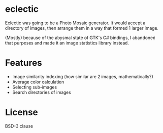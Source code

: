 # eclectic
Eclectic was going to be a Photo Mosaic generator. It would accept a directory of images, then arrange them in a way that formed 1 larger image.

(Mostly) because of the abysmal state of GTK's C# bindings, I abandoned that purposes and made it an image statistics library instead.

# Features
* Image similarity indexing (how similar are 2 images, mathematically?)
* Average color calculation
* Selecting sub-images
* Search directories of images

# License
BSD-3 clause
